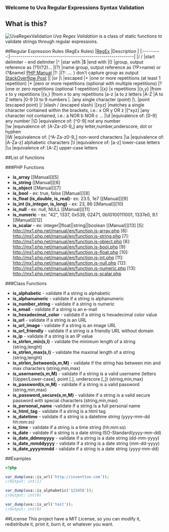 ### Welcome to Uva Regular Expressions Syntax Validation

## What is this?
![UvaRegexValidation](https://raw.github.com/inventtoo/UvaRegexValidation/master/design/UvaRegexValidation_mini.png "Logo Uva Regex Validation") *Uva Regex Validation* is a class of static functions to validate strings through regular expressions.

##Regular Expression Rules (RegEx Rules) 
|[RegEx][1] |Description                                                  |
|:---------:|-------------------------------------------------------------|
|/ /        |start delimiter - end delimiter
|^          |star with
|$          |end with
|()         |group, output reference as (?1)(?2)...
|(?<name>)  |name group, output reference as (?P>name) or (?&name) [PHP Manual][2]
|?:         |(?: .... ) don't capture group as output  [StackOverflow Post][3]
|&#124;     |or
|\          |escaped
|+          |one or more repetitions (at least 1 repetition)
|*          |zero or more repetitions (optional with multiple repetitions)
|?          |one or zero repetitions (optional 1 repetition)
|{x}        |x repetitions
|{x,y}      |from x to y repetitions
|{x,}       |from x to any repetitions
|a-z        |a to z letters
|A-Z        |A to Z letters
|0-9        |0 to 9 numbers
|.          |any single character (point)
|\\.        |point (escaped point)
|\/         |slash / (escaped slash)
|[xyz]      |matches a single character contained within the brackets, i.e.: x OR y OR z
|[^xyz]     |any character not contained, i.e.: a NOR b NOR c ...
|\d         |equivalence of: [0-9] any number 
|\D         |equivalence of: [^0-9] not any number  
|\w         |equivalence of: [A-Za-z0-9_] any letter,number,underscore, dot or hyphen        
|\W         |equivalence of: [^A-Za-z0-9_] non-word characters 
|\a         |equivalence of: [A-Za-z] alphabetic characters
|\l         |equivalence of: [a-z] lower-case letters
|\u         |equivalence of: [A-Z] upper-case letters

[1]: http://en.wikipedia.org/wiki/Regular_expression "Wikipedia"
[2]: http://www.php.net/manual/en/regexp.reference.recursive.php "PHP Manual"
[3]: http://stackoverflow.com/questions/3512471/non-capturing-group "StackOverFlow"
[4]: http://net.tutsplus.com/tutorials/other/8-regular-expressions-you-should-know/ "Tutsplus.com"
	
	
##List of functions

###PHP Functions
* **is_​array** [\[Manual\]][5]
* **is_​string** [\[Manual\]][6]
* **is_​object** [\[Manual\]][7]
* **is_​bool** - ex: true, false [\[Manual\]][8]
* **is_​float (is_​double, is_​real)**- ex: 23.5, 1e7 [\[Manual\]][9]
* **is_​int (is_​integer, is_​long)** - ex: 23, 86 [\[Manual\]][10]
* **is_​null** - ex: null, NULL [\[Manual\]][11]
* **is_​numeric** - ex:  "42", 1337, 0x539, 02471, 0b10100111001, 1337e0, 9.1 [\[Manual\]][12]
* **is_​scalar** - ex: integer||float||string||boolean [\[Manual\]][13]
[5]: http://mx1.php.net/manual/en/function.is-array.php
[6]: http://mx1.php.net/manual/en/function.is-string.php
[7]: http://mx1.php.net/manual/en/function.is-object.php
[8]: http://mx1.php.net/manual/en/function.is-bool.php
[9]: http://mx1.php.net/manual/en/function.is-float.php
[10]: http://mx1.php.net/manual/en/function.is-int.php
[11]: http://mx1.php.net/manual/en/function.is-null.php
[12]: http://mx1.php.net/manual/en/function.is-numeric.php
[13]: http://mx1.php.net/manual/en/function.is-scalar.php

###Class Functions
* **is_alphabetic** - validate if a string is alphabetic
* **is_alphanumeric** - validate if a string is alphanumeric
* **is_number_string** - validate if a string is numeric
* **is_email** - validate if a string is an e-mail
* **is_hexadecimal_color** - validate if a string is hexadecimal color value
* **is_url** - validate if a string is an URL
* **is_url_image** - validate if a string is an image URL
* **is_url_friendly** - validate if a string is a friendly URL without domain 
* **is_ip** - validate if a string is an IP value
* **is_strlen_min(s,l)** - validate the minimum length of a string (string,lenght) 
* **is_strlen_max(s,l)** - validate the maximal length of a string (string,lenght) 
* **is_strlen_between(s,m,M)** - validate if the string has between min and max characters (string,min,max)
* **is_username(s,m,M)** - validate if a string is a valid username (letters [Upper/Lower-case], point [.], underscore [_]) (string,min,max)
* **is_password(s,m,M)** - validate if a string is a valid password (string,min,max)
* **is_password_secure(s,m,M)** - validate if a string is a valid secure password with special characters (string,min,max)
* **is_personal_name** -validate if a string is a full personal name
* **is_html_tag** - validate if a string is a html tag
* **is_datetime** - validate if a string is a datetime string (yyyy-mm-dd hh:mm:ss)
* **is_time** - validate if a string is a time string (hh:mm:ss)
* **is_date** - validate if a string is a date string ISO-Standard(yyyy-mm-dd)
* **is_date_ddmmyyyy** - validate if a string is a date string (dd-mm-yyyy)
* **is_date_mmddyyyy** - validate if a string is a date string (mm-dd-yyyy)
* **is_date_yyyymmdd** - validate if a string is a date string (yyyy-mm-dd)

##Examples

```php
<?php

var_dump(uva::is_url('http://inventtoo.com'));
//Output: int(1) 

var_dump(uva::is_alphabetic('123456'));
//Output: int(0) 

var_dump(uva::is_url('test'));
//Output: int(0) 
```

##License
This project have a MIT License, so you can modify it, redistribute it, print it, burn it, or whatever you want.


